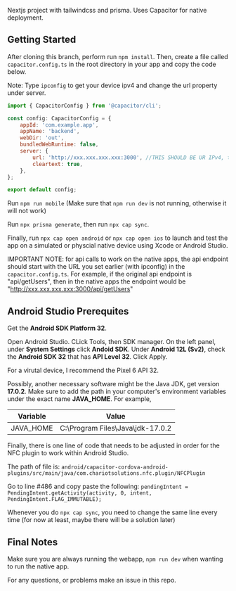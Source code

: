 Nextjs project with tailwindcss and prisma. Uses Capacitor for native deployment.

## Getting Started

After cloning this branch, perform run `npm install`.
Then, create a file called `capacitor.config.ts` in the root directory in your app and copy the code below.

Note: Type `ipconfig` to get your device ipv4 and change the url property under server.

```JavaScript
import { CapacitorConfig } from '@capacitor/cli';

const config: CapacitorConfig = {
	appId: 'com.example.app',
	appName: 'backend',
	webDir: 'out',
	bundledWebRuntime: false,
	server: {
		url: 'http://xxx.xxx.xxx.xxx:3000', //THIS SHOULD BE UR IPv4, type ipconfig
		cleartext: true,
	},
};

export default config;
```

Run `npm run mobile` (Make sure that `npm run dev` is not running, otherwise it will not work)

Run `npx prisma generate`, then run `npx cap sync`.

Finally, run `npx cap open android` or `npx cap open ios` to launch and test the app on a simulated or physcial native device using Xcode or Android Studio.

IMPORTANT NOTE: for api calls to work on the native apps, the api endpoint should start with the URL you set earlier (with ipconfig) in the `capacitor.config.ts`. For example, if the original api endpoint is "api/getUsers", then in the native apps the endpoint would be "http://xxx.xxx.xxx.xxx:3000/api/getUsers"

## Android Studio Prerequites

Get the **Android SDK Platform 32**.

Open Android Studio. CLick Tools, then SDK manager. On the left panel, under **System Settings** click **Andoid SDK**. Under **Android 12L (Sv2)**, check the **Android SDK 32** that has **API Level 32**. Click Apply.

For a virutal device, I recommend the Pixel 6 API 32.

Possibly, another necessary software might be the Java JDK, get version **17.0.2**.
Make sure to add the path in your computer's environment variables under the exact name **JAVA_HOME**. For example,

| Variable  | Value                            |
| --------- | -------------------------------- |
| JAVA_HOME | C:\Program Files\Java\jdk-17.0.2 |

Finally, there is one line of code that needs to be adjusted in order for the NFC plugin to work within Android Studio.

The path of file is:
`android/capacitor-cordova-android-plugins/src/main/java/com.chariotsolutions.nfc.plugin/NFCPlugin`

Go to line #486 and copy paste the following:
`pendingIntent = PendingIntent.getActivity(activity, 0, intent, PendingIntent.FLAG_IMMUTABLE);`

Whenever you do `npx cap sync`, you need to change the same line every time (for now at least, maybe there will be a solution later)

## Final Notes

Make sure you are always running the webapp, `npm run dev` when wanting to run the native app.

For any questions, or problems make an issue in this repo.
